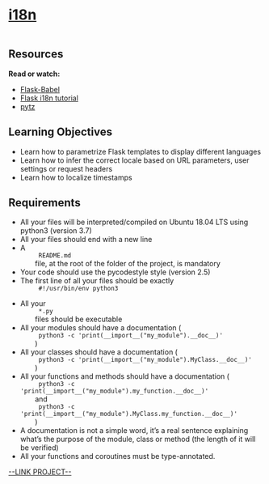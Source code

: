 # [i18n](https://intranet.hbtn.io/projects/631)

<html>
<div class="panel panel-default" id="project-description">
 <div class="panel-body">
  <p>
   <img alt="" loading="lazy" src="https://s3.eu-west-3.amazonaws.com/hbtn.intranet/uploads/medias/2020/1/91e1c50322b2428428f9.jpeg?X-Amz-Algorithm=AWS4-HMAC-SHA256&amp;X-Amz-Credential=AKIA4MYA5JM5DUTZGMZG%2F20230224%2Feu-west-3%2Fs3%2Faws4_request&amp;X-Amz-Date=20230224T002101Z&amp;X-Amz-Expires=86400&amp;X-Amz-SignedHeaders=host&amp;X-Amz-Signature=7c32c4f98f31862aa9e8ad7f3e088392e6b70059cae9e06605713703915544ea" style=""/>
  </p>
  <h2>
   Resources
  </h2>
  <p>
   <strong>
    Read or watch:
   </strong>
  </p>
  <ul>
   <li>
    <a href="https://python-babel.github.io/flask-babel/" target="_blank" title="Flask-Babel">
     Flask-Babel
    </a>
   </li>
   <li>
    <a href="https://blog.miguelgrinberg.com/post/the-flask-mega-tutorial-part-xiii-i18n-and-l10n" target="_blank" title="Flask i18n tutorial">
     Flask i18n tutorial
    </a>
   </li>
   <li>
    <a href="https://pytz.sourceforge.net/" target="_blank" title="pytz">
     pytz
    </a>
   </li>
  </ul>
  <h2>
   Learning Objectives
  </h2>
  <ul>
   <li>
    Learn how to parametrize Flask templates to display different languages
   </li>
   <li>
    Learn how to infer the correct locale based on URL parameters, user settings or request headers
   </li>
   <li>
    Learn how to localize timestamps
   </li>
  </ul>
  <h2>
   Requirements
  </h2>
  <ul>
   <li>
    All your files will be interpreted/compiled on Ubuntu 18.04 LTS using python3 (version 3.7)
   </li>
   <li>
    All your files should end with a new line
   </li>
   <li>
    A
    <code>
     README.md
    </code>
    file, at the root of the folder of the project, is mandatory
   </li>
   <li>
    Your code should use the pycodestyle style (version 2.5)
   </li>
   <li>
    The first line of all your files should be exactly
    <code>
     #!/usr/bin/env python3
    </code>
   </li>
   <li>
    All your
    <code>
     *.py
    </code>
    files should be executable
   </li>
   <li>
    All your modules should have a documentation (
    <code>
     python3 -c 'print(__import__("my_module").__doc__)'
    </code>
    )
   </li>
   <li>
    All your classes should have a documentation (
    <code>
     python3 -c 'print(__import__("my_module").MyClass.__doc__)'
    </code>
    )
   </li>
   <li>
    All your functions and methods should have a documentation (
    <code>
     python3 -c 'print(__import__("my_module").my_function.__doc__)'
    </code>
    and
    <code>
     python3 -c 'print(__import__("my_module").MyClass.my_function.__doc__)'
    </code>
    )
   </li>
   <li>
    A documentation is not a simple word, it’s a real sentence explaining what’s the purpose of the module, class or method (the length of it will be verified)
   </li>
   <li>
    All your functions and coroutines must be type-annotated.
   </li>
  </ul>
 </div>
</div>

[--LINK PROJECT--](https://intranet.hbtn.io/projects/631)
</html>